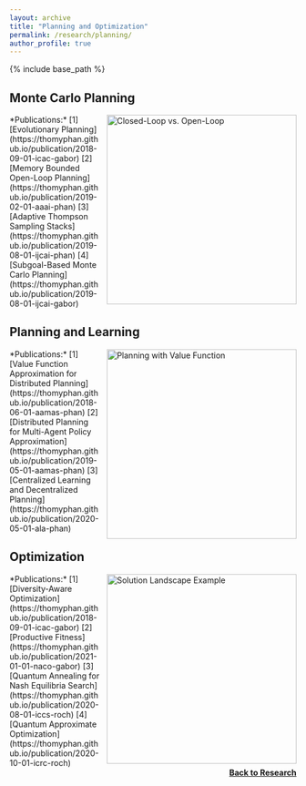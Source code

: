 ```yaml
---
layout: archive
title: "Planning and Optimization"
permalink: /research/planning/
author_profile: true
---
```


{% include base_path %}

## Monte Carlo Planning

<img src="https://thomyphan.github.io/images/research/open_loop_planning.png" style="float:right; width:250pt;padding-left:10px;"  alt="Closed-Loop vs. Open-Loop"/>
*Publications:*  
[1] [Evolutionary Planning](https://thomyphan.github.io/publication/2018-09-01-icac-gabor)  
[2] [Memory Bounded Open-Loop Planning](https://thomyphan.github.io/publication/2019-02-01-aaai-phan)  
[3] [Adaptive Thompson Sampling Stacks](https://thomyphan.github.io/publication/2019-08-01-ijcai-phan)  
[4] [Subgoal-Based Monte Carlo Planning](https://thomyphan.github.io/publication/2019-08-01-ijcai-gabor)  

## Planning and Learning

<img src="https://thomyphan.github.io/images/research/planning_value_function_2.png" style="float:right; width:250pt;padding-left:10px;"  alt="Planning with Value Function"/>
*Publications:*  
[1] [Value Function Approximation for Distributed Planning](https://thomyphan.github.io/publication/2018-06-01-aamas-phan)  
[2] [Distributed Planning for Multi-Agent Policy Approximation](https://thomyphan.github.io/publication/2019-05-01-aamas-phan)  
[3] [Centralized Learning and Decentralized Planning](https://thomyphan.github.io/publication/2020-05-01-ala-phan)  

## Optimization

<img src="https://thomyphan.github.io/images/research/solution_landscape_example.png" style="float:right; width:250pt;padding-left:10px;"  alt="Solution Landscape Example"/>
*Publications:*  
[1] [Diversity-Aware Optimization](https://thomyphan.github.io/publication/2018-09-01-icac-gabor)  
[2] [Productive Fitness](https://thomyphan.github.io/publication/2021-01-01-naco-gabor)  
[3] [Quantum Annealing for Nash Equilibria Search](https://thomyphan.github.io/publication/2020-08-01-iccs-roch)  
[4] [Quantum Approximate Optimization](https://thomyphan.github.io/publication/2020-10-01-icrc-roch)  

<div style="float: right;">
    <a href="https://thomyphan.github.io/research/"><strong>Back to Research</strong></a>
</div>